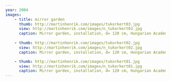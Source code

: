 ```yaml
---
year: 2004
images:
    - title: mirror garden
      thumb: http://martinhenrik.com/images/tukorkert03.jpg
      view: http://martinhenrik.com/images/n_tukorkert03.jpg
      caption: Mirror garden, installation, d= 120 cm, Hungarian Academy of Fine Arts, Degree Exhibition 2004
      
    - thumb: http://martinhenrik.com/images/tukorkert02.jpg
      view: http://martinhenrik.com/images/n_tukorkert02.jpg
      caption: Mirror garden, installation, d= 120 cm, Hungarian Academy of Fine Arts, Degree Exhibition 2004

    - thumb: http://martinhenrik.com/images/tukorkert01.jpg
      view: http://martinhenrik.com/images/n_tukorkert01.jpg
      caption: Mirror garden, installation, d= 120 cm, Hungarian Academy of Fine Arts, Degree Exhibition 2004
---
```

